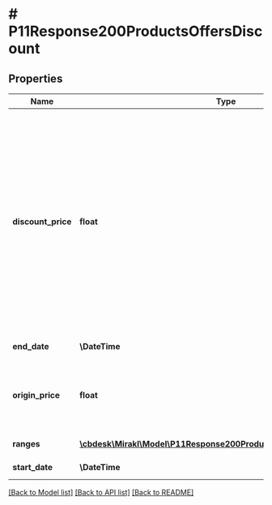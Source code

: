 # # P11Response200ProductsOffersDiscount

## Properties

Name | Type | Description | Notes
------------ | ------------- | ------------- | -------------
**discount_price** | **float** | Discount price. Not to be read if discount with ranges is specified (i.e. discount with at least one range with quantity threshold greater than one). &lt;br/&gt;For Dropship specifically: the purchasing discount price. | [optional]
**end_date** | **\DateTime** | Discount end date | [optional]
**origin_price** | **float** | Origin price &lt;br/&gt;For Dropship specifically: the origin purchasing price | [optional]
**ranges** | [**\cbdesk\Mirakl\Model\P11Response200ProductsOffersDiscountRanges[]**](P11Response200ProductsOffersDiscountRanges.md) | Discount ranges | [optional]
**start_date** | **\DateTime** | Discount start date | [optional]

[[Back to Model list]](../../README.md#models) [[Back to API list]](../../README.md#endpoints) [[Back to README]](../../README.md)
